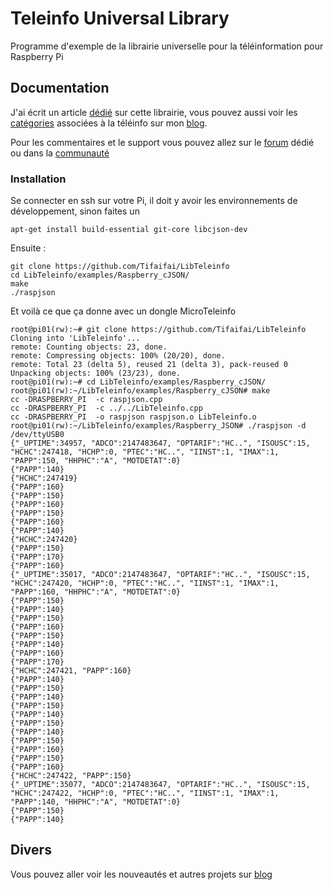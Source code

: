 # Teleinfo Universal Library

Programme d'exemple de la librairie universelle pour la téléinformation pour Raspberry Pi

## Documentation
J'ai écrit un article [dédié][10] sur cette librairie, vous pouvez aussi voir les [catégories][6] associées à la téléinfo sur mon [blog][7].

Pour les commentaires et le support vous pouvez allez sur le [forum][8] dédié ou dans la [communauté][9] 

### Installation
Se connecter en ssh sur votre Pi, il doit y avoir les environnements de développement, sinon faites un  

`apt-get install build-essential git-core libcjson-dev`

Ensuite :
```
git clone https://github.com/Tifaifai/LibTeleinfo
cd LibTeleinfo/examples/Raspberry_cJSON/
make
./raspjson
```

Et voilà ce que ça donne avec un dongle MicroTeleinfo

```
root@pi01(rw):~# git clone https://github.com/Tifaifai/LibTeleinfo
Cloning into 'LibTeleinfo'...
remote: Counting objects: 23, done.
remote: Compressing objects: 100% (20/20), done.
remote: Total 23 (delta 5), reused 21 (delta 3), pack-reused 0
Unpacking objects: 100% (23/23), done.
root@pi01(rw):~# cd LibTeleinfo/examples/Raspberry_cJSON/
root@pi01(rw):~/LibTeleinfo/examples/Raspberry_cJSON# make
cc -DRASPBERRY_PI  -c raspjson.cpp
cc -DRASPBERRY_PI  -c ../../LibTeleinfo.cpp
cc -DRASPBERRY_PI  -o raspjson raspjson.o LibTeleinfo.o
root@pi01(rw):~/LibTeleinfo/examples/Raspberry_JSON# ./raspjson -d /dev/ttyUSB0
{"_UPTIME":34957, "ADCO":2147483647, "OPTARIF":"HC..", "ISOUSC":15, "HCHC":247418, "HCHP":0, "PTEC":"HC..", "IINST":1, "IMAX":1, "PAPP":150, "HHPHC":"A", "MOTDETAT":0}
{"PAPP":140}
{"HCHC":247419}
{"PAPP":160}
{"PAPP":150}
{"PAPP":160}
{"PAPP":150}
{"PAPP":160}
{"PAPP":140}
{"HCHC":247420}
{"PAPP":150}
{"PAPP":170}
{"PAPP":160}
{"_UPTIME":35017, "ADCO":2147483647, "OPTARIF":"HC..", "ISOUSC":15, "HCHC":247420, "HCHP":0, "PTEC":"HC..", "IINST":1, "IMAX":1, "PAPP":160, "HHPHC":"A", "MOTDETAT":0}
{"PAPP":150}
{"PAPP":140}
{"PAPP":150}
{"PAPP":160}
{"PAPP":150}
{"PAPP":140}
{"PAPP":160}
{"PAPP":170}
{"HCHC":247421, "PAPP":160}
{"PAPP":140}
{"PAPP":150}
{"PAPP":140}
{"PAPP":150}
{"PAPP":140}
{"PAPP":150}
{"PAPP":140}
{"PAPP":150}
{"PAPP":160}
{"PAPP":150}
{"PAPP":160}
{"HCHC":247422, "PAPP":150}
{"_UPTIME":35077, "ADCO":2147483647, "OPTARIF":"HC..", "ISOUSC":15, "HCHC":247422, "HCHP":0, "PTEC":"HC..", "IINST":1, "IMAX":1, "PAPP":140, "HHPHC":"A", "MOTDETAT":0}
{"PAPP":150}
{"PAPP":140}
````

## Divers
Vous pouvez aller voir les nouveautés et autres projets sur [blog][7] 

[6]: https://hallard.me/category/tinfo/
[7]: https://hallard.me
[8]: https://community.hallard.me/category/7
[9]: https://community.hallard.me
[10]: https://hallard.me/libteleinfo

